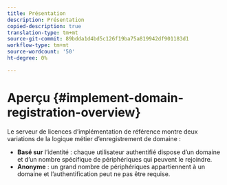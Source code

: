 ```yaml
---
title: Présentation
description: Présentation
copied-description: true
translation-type: tm+mt
source-git-commit: 89bdda1d4bd5c126f19ba75a819942df901183d1
workflow-type: tm+mt
source-wordcount: '50'
ht-degree: 0%

---
```



# Aperçu {#implement-domain-registration-overview}

Le serveur de licences d’implémentation de référence montre deux variations de la logique métier d’enregistrement de domaine :

* **Basé sur**  l’identité : chaque utilisateur authentifié dispose d’un domaine et d’un nombre spécifique de périphériques qui peuvent le rejoindre.
* **Anonyme**  : un grand nombre de périphériques appartiennent à un domaine et l’authentification peut ne pas être requise.
